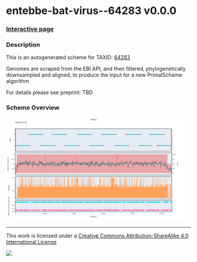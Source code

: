 # entebbe-bat-virus--64283 v0.0.0

### [Interactive page](https://chrisgkent.github.io/schemes/entebbe-bat-virus--64283-1000-v0.0.0)

### Description

This is an autogenerated scheme for TAXID: [64283](https://www.ncbi.nlm.nih.gov/Taxonomy/Browser/wwwtax.cgi?mode=Info&id=64283&lvl=3&lin=f&keep=1&srchmode=1&unlock)

Genomes are scraped from the EBI API, and then filtered, phylogenetically downsampled and aligned, to produce the input for a new PrimalScheme algorithm

For details please see preprint: TBD

### Scheme Overview

![Alt text](work/64283_final.png '64283_final.png')

------------------------------------------------------------------------

This work is licensed under a [Creative Commons Attribution-ShareAlike 4.0 International License](http://creativecommons.org/licenses/by-sa/4.0/) 

![](https://i.creativecommons.org/l/by-sa/4.0/88x31.png)